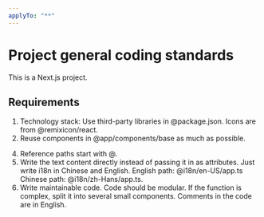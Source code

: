 ```yaml
---
applyTo: "**"
---
```

# Project general coding standards
This is a Next.js project. 

## Requirements
1. Technology stack: Use third-party libraries in @package.json. Icons are from @remixicon/react.
2. Reuse components in @app/components/base as much as possible.
<!-- 3. Colors are defined in @themes/tailwind-theme-var-define.ts. Because these variables have been configured in tailwind, they can be used directly. Use text-text-primary instead of text-[--color-text-primary]. -->
4. Reference paths start with @.
5. Write the text content directly instead of passing it in as attributes. Just write i18n in Chinese and English. English path: @i18n/en-US/app.ts Chinese path: @i18n/zh-Hans/app.ts.
6. Write maintainable code. Code should be modular. If the function is complex, split it into several small components. Comments in the code are in English.
<!-- 7. 变量名用中文 -->
